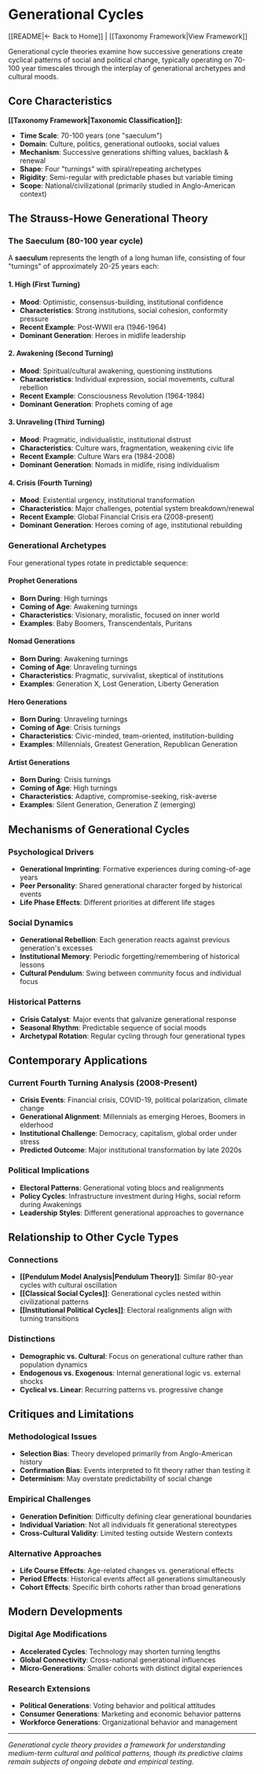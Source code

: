# Generational Cycles

[[README|← Back to Home]] | [[Taxonomy Framework|View Framework]]

Generational cycle theories examine how successive generations create cyclical patterns of social and political change, typically operating on 70-100 year timescales through the interplay of generational archetypes and cultural moods.

## Core Characteristics

**[[Taxonomy Framework|Taxonomic Classification]]:**
- **Time Scale**: 70-100 years (one "saeculum")
- **Domain**: Culture, politics, generational outlooks, social values
- **Mechanism**: Successive generations shifting values, backlash & renewal
- **Shape**: Four "turnings" with spiral/repeating archetypes
- **Rigidity**: Semi-regular with predictable phases but variable timing
- **Scope**: National/civilizational (primarily studied in Anglo-American context)

## The Strauss-Howe Generational Theory

### The Saeculum (80-100 year cycle)

A **saeculum** represents the length of a long human life, consisting of four "turnings" of approximately 20-25 years each:

#### 1. High (First Turning)
- **Mood**: Optimistic, consensus-building, institutional confidence
- **Characteristics**: Strong institutions, social cohesion, conformity pressure
- **Recent Example**: Post-WWII era (1946-1964)
- **Dominant Generation**: Heroes in midlife leadership

#### 2. Awakening (Second Turning)
- **Mood**: Spiritual/cultural awakening, questioning institutions
- **Characteristics**: Individual expression, social movements, cultural rebellion
- **Recent Example**: Consciousness Revolution (1964-1984)
- **Dominant Generation**: Prophets coming of age

#### 3. Unraveling (Third Turning)
- **Mood**: Pragmatic, individualistic, institutional distrust
- **Characteristics**: Culture wars, fragmentation, weakening civic life
- **Recent Example**: Culture Wars era (1984-2008)
- **Dominant Generation**: Nomads in midlife, rising individualism

#### 4. Crisis (Fourth Turning)
- **Mood**: Existential urgency, institutional transformation
- **Characteristics**: Major challenges, potential system breakdown/renewal
- **Recent Example**: Global Financial Crisis era (2008-present)
- **Dominant Generation**: Heroes coming of age, institutional rebuilding

### Generational Archetypes

Four generational types rotate in predictable sequence:

#### Prophet Generations
- **Born During**: High turnings
- **Coming of Age**: Awakening turnings
- **Characteristics**: Visionary, moralistic, focused on inner world
- **Examples**: Baby Boomers, Transcendentals, Puritans

#### Nomad Generations
- **Born During**: Awakening turnings
- **Coming of Age**: Unraveling turnings
- **Characteristics**: Pragmatic, survivalist, skeptical of institutions
- **Examples**: Generation X, Lost Generation, Liberty Generation

#### Hero Generations
- **Born During**: Unraveling turnings
- **Coming of Age**: Crisis turnings
- **Characteristics**: Civic-minded, team-oriented, institution-building
- **Examples**: Millennials, Greatest Generation, Republican Generation

#### Artist Generations
- **Born During**: Crisis turnings
- **Coming of Age**: High turnings
- **Characteristics**: Adaptive, compromise-seeking, risk-averse
- **Examples**: Silent Generation, Generation Z (emerging)

## Mechanisms of Generational Cycles

### Psychological Drivers
- **Generational Imprinting**: Formative experiences during coming-of-age years
- **Peer Personality**: Shared generational character forged by historical events
- **Life Phase Effects**: Different priorities at different life stages

### Social Dynamics
- **Generational Rebellion**: Each generation reacts against previous generation's excesses
- **Institutional Memory**: Periodic forgetting/remembering of historical lessons
- **Cultural Pendulum**: Swing between community focus and individual focus

### Historical Patterns
- **Crisis Catalyst**: Major events that galvanize generational response
- **Seasonal Rhythm**: Predictable sequence of social moods
- **Archetypal Rotation**: Regular cycling through four generational types

## Contemporary Applications

### Current Fourth Turning Analysis (2008-Present)
- **Crisis Events**: Financial crisis, COVID-19, political polarization, climate change
- **Generational Alignment**: Millennials as emerging Heroes, Boomers in elderhood
- **Institutional Challenge**: Democracy, capitalism, global order under stress
- **Predicted Outcome**: Major institutional transformation by late 2020s

### Political Implications
- **Electoral Patterns**: Generational voting blocs and realignments
- **Policy Cycles**: Infrastructure investment during Highs, social reform during Awakenings
- **Leadership Styles**: Different generational approaches to governance

## Relationship to Other Cycle Types

### Connections
- **[[Pendulum Model Analysis|Pendulum Theory]]**: Similar 80-year cycles with cultural oscillation
- **[[Classical Social Cycles]]**: Generational cycles nested within civilizational patterns
- **[[Institutional Political Cycles]]**: Electoral realignments align with turning transitions

### Distinctions
- **Demographic vs. Cultural**: Focus on generational culture rather than population dynamics
- **Endogenous vs. Exogenous**: Internal generational logic vs. external shocks
- **Cyclical vs. Linear**: Recurring patterns vs. progressive change

## Critiques and Limitations

### Methodological Issues
- **Selection Bias**: Theory developed primarily from Anglo-American history
- **Confirmation Bias**: Events interpreted to fit theory rather than testing it
- **Determinism**: May overstate predictability of social change

### Empirical Challenges
- **Generation Definition**: Difficulty defining clear generational boundaries
- **Individual Variation**: Not all individuals fit generational stereotypes
- **Cross-Cultural Validity**: Limited testing outside Western contexts

### Alternative Approaches
- **Life Course Effects**: Age-related changes vs. generational effects
- **Period Effects**: Historical events affect all generations simultaneously
- **Cohort Effects**: Specific birth cohorts rather than broad generations

## Modern Developments

### Digital Age Modifications
- **Accelerated Cycles**: Technology may shorten turning lengths
- **Global Connectivity**: Cross-national generational influences
- **Micro-Generations**: Smaller cohorts with distinct digital experiences

### Research Extensions
- **Political Generations**: Voting behavior and political attitudes
- **Consumer Generations**: Marketing and economic behavior patterns
- **Workforce Generations**: Organizational behavior and management

---

*Generational cycle theory provides a framework for understanding medium-term cultural and political patterns, though its predictive claims remain subjects of ongoing debate and empirical testing.*